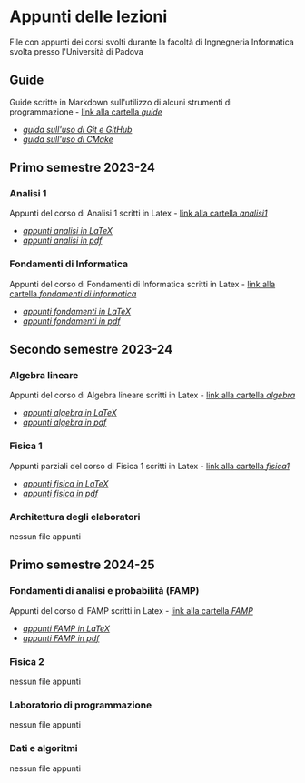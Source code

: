 # Appunti delle lezioni
File con appunti dei corsi svolti durante la facoltà di Ingnegneria Informatica svolta presso l'Università di Padova

## Guide
Guide scritte in Markdown sull'utilizzo di alcuni strumenti di programmazione - [link alla cartella _guide_](guide/)
- [_guida sull'uso di Git e GitHub_](guide/git.md)
- [_guida sull'uso di CMake_](guide/cmake.md)

## Primo semestre 2023-24
### Analisi 1
Appunti del corso di Analisi 1 scritti in Latex - [link alla cartella _analisi1_](23-24_analisi%201/)
* [_appunti analisi in LaTeX_](23-24_analisi%201/analisi1.tex)
* [_appunti analisi in pdf_](23-24_analisi%201/analisi1.pdf)

### Fondamenti di Informatica
Appunti del corso di Fondamenti di Informatica scritti in Latex - [link alla cartella _fondamenti di informatica_](23-24_fondamenti%20di%20informatica/)
* [_appunti fondamenti in LaTeX_](23-24_fondamenti%20di%20informatica/fondamenti.tex)
* [_appunti fondamenti in pdf_](23-24_fondamenti%20di%20informatica/fondamenti.pdf)

## Secondo semestre 2023-24
### Algebra lineare
Appunti del corso di Algebra lineare scritti in Latex - [link alla cartella _algebra_](23-24_algebra/)
* [_appunti algebra in LaTeX_](23-24_algebra/algebra.tex)
* [_appunti algebra in pdf_](23-24_algebra/algebra.pdf)

### Fisica 1
Appunti parziali del corso di Fisica 1 scritti in Latex - [link alla cartella _fisica1_](23-24_fisica%201/)
* [_appunti fisica in LaTeX_](23-24_fisica%201/fisica1.tex)
* [_appunti fisica in pdf_](23-24_fisica%201/fisica1.pdf)

### Architettura degli elaboratori
nessun file appunti

## Primo semestre 2024-25
### Fondamenti di analisi e probabilità (FAMP)
Appunti del corso di FAMP scritti in Latex - [link alla cartella _FAMP_](24-25_fondamenti%20di%20analisi%20e%20probabilità/)
* [_appunti FAMP in LaTeX_](24-25_fondamenti%20di%20analisi%20e%20probabilità/famp.tex)
* [_appunti FAMP in pdf_](24-25_fondamenti%20di%20analisi%20e%20probabilità/famp.pdf)

### Fisica 2
nessun file appunti

### Laboratorio di programmazione
nessun file appunti

### Dati e algoritmi
nessun file appunti
